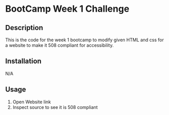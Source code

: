 # BootCamp Week 1 Challenge 
## Description
This is the code for the week 1 bootcamp to modify given HTML and css for a website to make it 508 compliant for accessibility.

## Installation
N/A
## Usage
1. Open Website link
2. Inspect source to see it is 508 compliant

